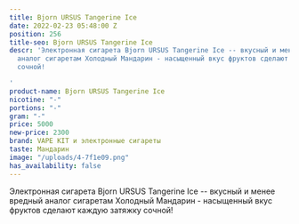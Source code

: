 ```yaml
---
title: Bjorn URSUS Tangerine Ice
date: 2022-02-23 05:48:00 Z
position: 256
title-seo: Bjorn URSUS Tangerine Ice
descr: 'Электронная сигарета Bjorn URSUS Tangerine Ice -- вкусный и менее вредный
  аналог сигаретам Холодный Мандарин - насыщенный вкус фруктов сделают каждую затяжку
  сочной!

'
product-name: Bjorn URSUS Tangerine Ice
nicotine: "-"
portions: "-"
gram: "-"
price: 5000
new-price: 2300
brand: VAPE KIT и электронные сигареты
taste: Мандарин
image: "/uploads/4-7f1e09.png"
has_availability: false
---
```


Электронная сигарета Bjorn URSUS Tangerine Ice -- вкусный и менее вредный аналог сигаретам Холодный Мандарин - насыщенный вкус фруктов сделают каждую затяжку сочной!
